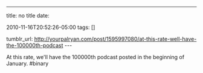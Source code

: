 ---
title: no title
date:

 2010-11-16T20:52:26-05:00 
tags:  []

tumblr_url:
http://yourpalryan.com/post/1595997080/at-this-rate-well-have-the-100000th-podcast
\-\--

At this rate, we'll have the 100000th podcast posted in the beginning of
January. \#binary
